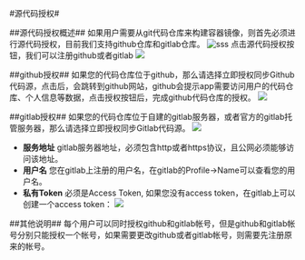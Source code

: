 #源代码授权#

##源代码授权概述##
如果用户需要从git代码仓库来构建容器镜像，则首先必须进行源代码授权，目前我们支持github仓库和gitlab仓库。
![sss](https://mc.qcloudimg.com/static/img/5ce506fcc178700408c247407b4a6866/image.png)
点击源代码授权按钮，我们可以注册github或者gitlab
![](https://mc.qcloudimg.com/static/img/47dc0339b4a602a07ba2f92dda6290ff/image.png)

##github授权##
如果您的代码仓库位于github，那么请选择立即授权同步Github代码源，点击后，会跳转到github网站，github会提示app需要访问用户的代码仓库、个人信息等数据，点击授权按钮后，完成github代码仓库的授权。
![](https://mc.qcloudimg.com/static/img/7e396ac64976f7bcea464dd5f8a9ccf1/image.png)

##gitlab授权##
如果您的代码仓库位于自建的gitlab服务器，或者官方的gitlab托管服务器，那么请选择立即授权同步Gitlab代码源。
![](https://mc.qcloudimg.com/static/img/68d44d7dd5d621f288e56efdc8bad7f3/image.png)
- **服务地址**
  gitlab服务器地址，必须包含http或者https协议，且公网必须能够访问该地址。
- **用户名**
  您在gitlab上注册的用户名，在gitlab的Profile->Name可以查看您的用户名。
- **私有Token**
  必须是Access Token, 如果您没有access token，在gitlab上可以创建一个access token：
![](https://mc.qcloudimg.com/static/img/7c74aa75d4cc81af61db8f35bc0f22a3/access_token.png)

##其他说明##
每个用户可以同时授权github和gitlab帐号，但是github和gitlab帐号分别只能授权一个帐号，如果需要更改github或者gitlab帐号，则需要先注册原来的帐号。
  
